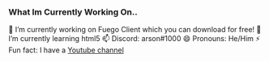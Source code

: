 ### What Im Currently Working On..

🔭 I’m currently working on Fuego Client which you can download for free!
🌱 I’m currently learning html5
📫 Discord: arson#1000
😄 Pronouns: He/Him
⚡ Fun fact: I have a [Youtube channel](https://youtube.com/arsonic)
